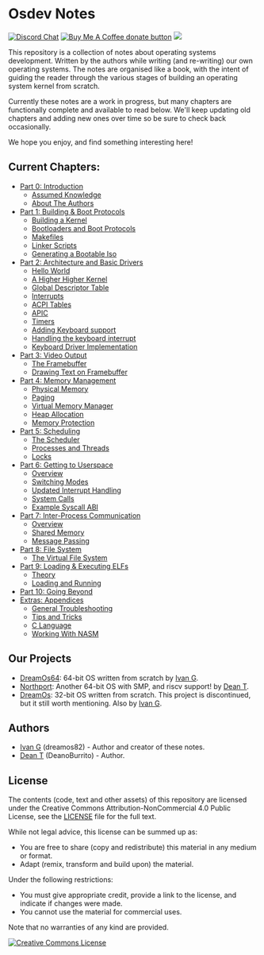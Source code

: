 # Osdev Notes

[![Discord Chat](https://img.shields.io/discord/578193015433330698.svg?style=flat)](https://discordapp.com/channels/578193015433330698/578193713340219392)
<span class="badge-buymeacoffee">
<a href="https://buymeacoffee.com/dreamos82" title="Donate to this project using Buy Me A Coffee"><img src="https://img.shields.io/badge/buy%20me%20a%20coffee-donate-yellow.svg" alt="Buy Me A Coffee donate button" /></a>
</span>
![](https://tokei.rs/b1/github/dreamos82/osdev-notes)

This repository is a collection of notes about operating systems development. Written by the authors while writing (and re-writing) our own operating systems. The notes are organised like a book, with the intent of guiding the reader through the various stages of building an operating system kernel from scratch.

Currently these notes are a work in progress, but many chapters are functionally complete and available to read below. We'll keep updating old chapters and adding new ones over time so be sure to check back occasionally.

We hope you enjoy, and find something interesting here!

## Current Chapters:

* [Part 0: Introduction](00_Introduction/README.md)
    * [Assumed Knowledge](00_Introduction/02_AssumedKnowledge.md)
    * [About The Authors](00_Introduction/03_AboutTheAuthors.md)
* [Part 1: Building & Boot Protocols](01_Build_Process/README.md)
    * [Building a Kernel](01_Build_Process/02_Overview.md)
    * [Bootloaders and Boot Protocols](01_Build_Process/03_Boot_Protocols.md)
    * [Makefiles](01_Build_Process/04_Gnu_Makefiles.md)
    * [Linker Scripts](01_Build_Process/05_Linker_Scripts.md)
    * [Generating a Bootable Iso](01_Build_Process/06_Generating_Iso.md)
* [Part 2: Architecture and Basic Drivers](02_Architecture/README.md)
    * [Hello World](02_Architecture/02_Hello_World.md)
    * [A Higher Higher Kernel](02_Architecture/03_HigherHalf.md)
    * [Global Descriptor Table](02_Architecture/04_GDT.md)
    * [Interrupts](02_Architecture/05_InterruptHandling.md)
    * [ACPI Tables](02_Architecture/06_ACPITables.md)
    * [APIC](02_Architecture/07_APIC.md)
    * [Timers](02_Architecture/08_Timers.md)
    * [Adding Keyboard support](02_Architecture/PS2_Keyboard/01_README.md)
    * [Handling the keyboard interrupt](02_Architecture/PS2_Keyboard/02_Interrupt_Handling.md)
    * [Keyboard Driver Implementation](02_Interrupt_Handling/PS2_Keyboard/03_Driver_Implementation.md)
* [Part 3: Video Output](03_Video_Output/README.md)
    * [The Framebuffer](03_Video_Output/01_Framebuffer.md)
    * [Drawing Text on Framebuffer](03_Video_Output/02_DrawingTextOnFB.md)
* [Part 4: Memory Management](04_Memory_Management/README.md)
    * [Physical Memory](04_Memory_Management/02_Physical_Memory.md)
    * [Paging](04_Memory_Management/03_Paging.md)
    * [Virtual Memory Manager](04_Memory_Management/04_Virtual_Memory_Manager.md)
    * [Heap Allocation](04_Memory_Management/05_Heap_Allocation.md)
    * [Memory Protection](04_Memory_Management/06_Memory_Protection.md)
* [Part 5: Scheduling](05_Scheduling/README.md)
    * [The Scheduler](05_Scheduling/02_Scheduler.md)
    * [Processes and Threads](05_Scheduling/03_Processes_And_Threads.md)
    * [Locks](05_Scheduling/04_Locks.md)
* [Part 6: Getting to Userspace](06_Userspace/README.md)
    * [Overview](06_Userspace/01_Overview.md)
    * [Switching Modes](06_Userspace/02_Switching_Modes.md)
    * [Updated Interrupt Handling](06_Userspace/03_Handling_Interrupts.md)
    * [System Calls](06_Userspace/04_System_Calls.md)
    * [Example Syscall ABI](06_Userspace/05_Example_ABI.md)
* [Part 7: Inter-Process Communication](07_IPC/README.md)
    * [Overview](07_IPC/01_Overview.md)
    * [Shared Memory](07_IPC/02_Shared_Memory.md)
    * [Message Passing](07_IPC/03_Message_Passing.md)
* [Part 8: File System](08_VirtualFileSystem/README.md)
    * [The Virtual File System](08_VirtualFileSystem/02_VirtualFileSystem.md)
* [Part 9: Loading & Executing ELFs](09_Loading_Elf/README.md)
    * [Theory](09_Loading_Elf/01_Elf_Theory.md)
    * [Loading and Running](02_Loading_Elf/03_Loading_And_Running.md)
* [Part 10: Going Beyond](10_Going_Beyond/README.md)
* [Extras: Appendices](99_Appendices/README.md)
    * [General Troubleshooting](99_Appendices/A_Troubleshooting.md)
    * [Tips and Tricks](99_Appendices/B_Tips_And_Tricks.md)
    * [C Language](99_Appendices/C_Language_Info.md)
    * [Working With NASM](99_Appendices/D_Nasm.md)

## Our Projects

* [DreamOs64](https://github.com/dreamos82/Dreamos64): 64-bit OS written from scratch by [Ivan G](https://github.com/dreamos82).
* [Northport](https://github.com/DeanoBurrito/northport): Another 64-bit OS with SMP, and riscv support! by [Dean T](https://github.com/DeanoBurrito/).
* [DreamOs](https://github.com/dreamos82/Dreamos): 32-bit OS written from scratch. This project is discontinued, but it still worth mentioning. Also by [Ivan G](https://github.com/dreamos82).

## Authors

* [Ivan G](https://github.com/dreamos82) (dreamos82) - Author and creator of these notes.
* [Dean T](https://github.com/DeanoBurrito/) (DeanoBurrito) - Author.

## License

The contents (code, text and other assets) of this repository are licensed under the Creative Commons Attribution-NonCommercial 4.0 Public License, see the [LICENSE](LICENSE.md) file for the full text.

While not legal advice, this license can be summed up as:
- You are free to share (copy and redistribute) this material in any medium or format.
- Adapt (remix, transform and build upon) the material.

Under the following restrictions:
- You must give appropriate credit, provide a link to the license, and indicate if changes were made.
- You cannot use the material for commercial uses.

Note that no warranties of any kind are provided.

<a rel="license" href="http://creativecommons.org/licenses/by-nc/4.0/"><img alt="Creative Commons License" style="border-width:0" src="https://i.creativecommons.org/l/by-nc/4.0/88x31.png" /></a>
